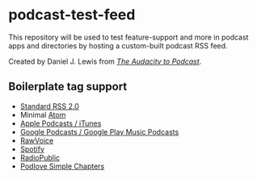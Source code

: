 # podcast-test-feed
This repository will be used to test feature-support and more in podcast apps and directories by hosting a custom-built podcast RSS feed.

Created by Daniel J. Lewis from _[The Audacity to Podcast](https://theaudacitytopodcast.com/)_.

## Boilerplate tag support

- [Standard RSS 2.0](https://cyber.harvard.edu/rss/rss.html)
- Minimal [Atom](https://tools.ietf.org/html/rfc4287)
- [Apple Podcasts / iTunes](https://help.apple.com/itc/podcasts_connect/#/itcb54353390)
- [Google Podcasts / Google Play Music Podcasts](https://support.google.com/googleplay/podcasts/answer/6260341)
- [RawVoice](https://rawvoice.com/services/tools-and-resources/rawvoice-rss-2-0-module-xmlns-namespace-rss2/)
- [Spotify](https://podcasters.spotify.com/terms/Spotify_Podcast_Delivery_Specification_v1.5.pdf)
- [RadioPublic](https://www.radiopublic.com/schema/1.0/)
- [Podlove Simple Chapters](https://podlove.org/simple-chapters/)